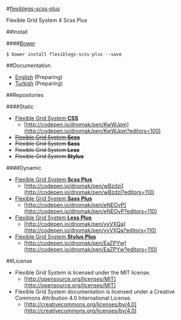 #[flexiblegs-scss-plus](http://flexible.gs)

Flexible Grid System 4 Scss Plus

##Install

####[Bower](http://bower.io)
```
$ bower install flexiblegs-scss-plus --save
```

##Documentation
- [English](https://github.com/flexiblegs/flexiblegs-docs/tree/master/en/) (Preparing)
- [Turkish](https://github.com/flexiblegs/flexiblegs-docs/tree/master/tr/) (Preparing)

##Repositories

####Static
- [Flexible Grid System **CSS**](https://github.com/flexiblegs/flexiblegs-css)
  - [http://codepen.io/dnomak/pen/KwWJpm](http://codepen.io/dnomak/pen/KwWJpm?editors=100)
- [~~Flexible Grid System **Scss**~~](https://github.com/flexiblegs/flexiblegs-scss)
- ~~Flexible Grid System **Sass**~~
- ~~Flexible Grid System **Less**~~
- ~~Flexible Grid System **Stylus**~~

####Dynamic
- [Flexible Grid System **Scss Plus**](https://github.com/flexiblegs/flexiblegs-scss-plus)
  - [http://codepen.io/dnomak/pen/wBzdzj](http://codepen.io/dnomak/pen/wBzdzj?editors=110)
- [Flexible Grid System **Sass Plus**](https://github.com/flexiblegs/flexiblegs-sass-plus)
  - [http://codepen.io/dnomak/pen/eNEOvP](http://codepen.io/dnomak/pen/eNEOvP?editors=110)
- [Flexible Grid System **Less Plus**](https://github.com/flexiblegs/flexiblegs-less-plus)
  - [http://codepen.io/dnomak/pen/yyVXQa](http://codepen.io/dnomak/pen/yyVXQa?editors=110)
- [Flexible Grid System **Stylus Plus**](https://github.com/flexiblegs/flexiblegs-stylus-plus)
  - [http://codepen.io/dnomak/pen/EaZPYw](http://codepen.io/dnomak/pen/EaZPYw?editors=110)

##License
- Flexible Grid System is licensed under the MIT license.
  - [http://opensource.org/licenses/MIT](http://opensource.org/licenses/MIT)
- Flexible Grid System documentation is licensed under a Creative Commons Attribution 4.0 International License.
  - [http://creativecommons.org/licenses/by/4.0](http://creativecommons.org/licenses/by/4.0)
